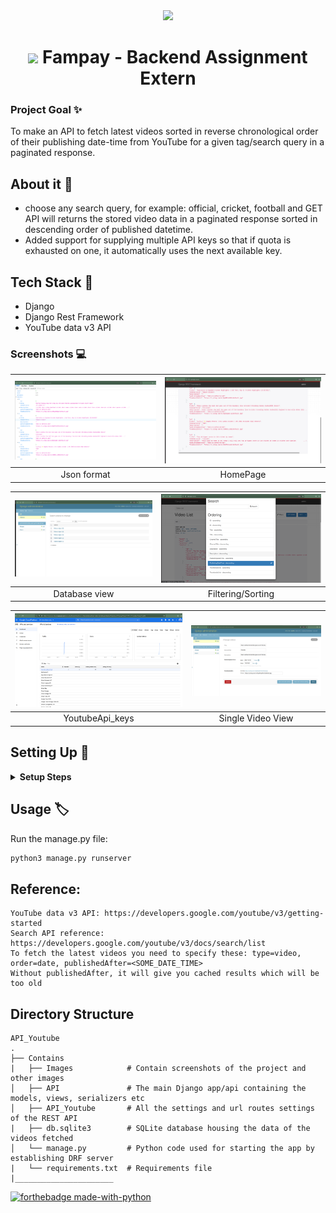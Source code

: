  <div align="center"> 
 <img width ="300" src="https://externship.github.in/assets/Logo/Logo%20Color.svg"/>
 </div>

<h1 align="center">
<img  width="30" src="https://user-images.githubusercontent.com/77020164/146640192-61300696-16fd-4e8d-be1e-226ba1f90c52.png"/>
Fampay - Backend Assignment Extern
</h1>


### Project Goal ✨

To make an API to fetch latest videos sorted in reverse chronological order of their publishing date-time from YouTube for a given tag/search query in a paginated response.

## About it :scroll:	

* choose any search query, for example: official, cricket, football and GET API will returns the stored video data in a paginated response sorted in descending order of published datetime.
* Added support for supplying multiple API keys so that if quota is exhausted on one, it automatically uses the next available key.

## Tech Stack :memo:
 * Django
 * Django Rest Framework
 * YouTube data v3 API



### Screenshots :computer:

| ![Add-1](API_Youtube/Images/Json_Format_.png)  |  ![ADD-2](API_Youtube/Images/API1.png) |
|:---:|:---:|
| Json format | HomePage |

| ![Add-1](API_Youtube/Images/Objects.png)  |  ![ADD-2](API_Youtube/Images/Search.png) |
|:---:|:---:|
| Database view | Filtering/Sorting |

| ![Add-1](API_Youtube/Images/YoutubeAPI.png)  |  ![ADD-2](API_Youtube/Images/admin.png) |
|:---:|:---:|
| YoutubeApi_keys | Single Video View |

## Setting Up 🔨

 <details>
  <summary><strong>Setup Steps</strong></summary>

- Clone the Repository
 ```
$ git clone https://github.com/yashikajotwani12/API_Youtube
 ```
- Go the the folder
 ```
$ cd API_Youtube
 ```
- Setup Virtual environment
 ```
$ python3 -m venv env
```
- Activate the virtual environment
```
$ source env/bin/activate
```
- Install dependencies using
```
$ pip install -r requirements.txt
```
- Modify settings.py File - Remove the existing keys and add your own YouTube Data API keys in the form [key1, key2, ...]:
```
$ API_KEYS = ['Google_API_Key_1', 'Google_API_Key_2','Google_API_Key_3',] 
```
- Make migrations using
```
$ python manage.py makemigrations
```
- Migrate Database
```
$ python manage.py migrate
```
- Create a superuser
```
$ python manage.py createsuperuser
```
- Run server using
```
$ python manage.py runserver
``` 
  
</details>


## Usage :label:

Run the manage.py file:

```python
python3 manage.py runserver
```
## Reference:

    YouTube data v3 API: https://developers.google.com/youtube/v3/getting-started
    Search API reference: https://developers.google.com/youtube/v3/docs/search/list
    To fetch the latest videos you need to specify these: type=video, order=date, publishedAfter=<SOME_DATE_TIME>
    Without publishedAfter, it will give you cached results which will be too old


## Directory Structure
    
    API_Youtube            
    .
    ├── Contains       
    |   ├── Images            # Contain screenshots of the project and other images
    │   ├── API               # The main Django app/api containing the models, views, serializers etc
    │   ├── API_Youtube       # All the settings and url routes settings of the REST API
    |   ├── db.sqlite3        # SQLite database housing the data of the videos fetched
    │   └── manage.py         # Python code used for starting the app by establishing DRF server
    |   └── requirements.txt  # Requirements file
    |______________________   
[![forthebadge made-with-python](http://ForTheBadge.com/images/badges/made-with-python.svg)](https://github.com/yashikajotwani12/API_Youtube)
